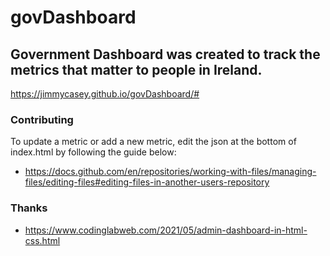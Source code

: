 # govDashboard

## Government Dashboard was created to track the metrics that matter to people in Ireland.

https://jimmycasey.github.io/govDashboard/#

### Contributing

To update a metric or add a new metric, edit the json at the bottom of index.html by following the guide below:
- https://docs.github.com/en/repositories/working-with-files/managing-files/editing-files#editing-files-in-another-users-repository


### Thanks
- https://www.codinglabweb.com/2021/05/admin-dashboard-in-html-css.html